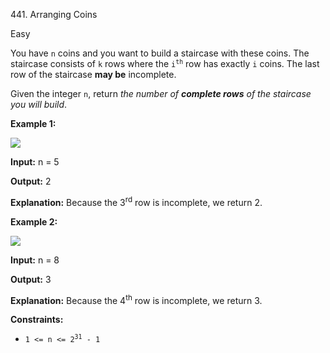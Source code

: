﻿441\. Arranging Coins

Easy

You have `n` coins and you want to build a staircase with these coins. The staircase consists of `k` rows where the <code>i<sup>th</sup></code> row has exactly `i` coins. The last row of the staircase **may be** incomplete.

Given the integer `n`, return _the number of **complete rows** of the staircase you will build_.

**Example 1:**

![](https://assets.leetcode.com/uploads/2021/04/09/arrangecoins1-grid.jpg)

**Input:** n = 5

**Output:** 2

**Explanation:** Because the 3<sup>rd</sup> row is incomplete, we return 2. 

**Example 2:**

![](https://assets.leetcode.com/uploads/2021/04/09/arrangecoins2-grid.jpg)

**Input:** n = 8

**Output:** 3

**Explanation:** Because the 4<sup>th</sup> row is incomplete, we return 3. 

**Constraints:**

*   <code>1 <= n <= 2<sup>31</sup> - 1</code>